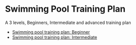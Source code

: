 # Swimming Pool Training Plan
A 3 levels, Beginners, Intermediate and advanced training plan

- [Swimming pool training plan: Beginner](beginner.md)
- [Swimming pool training plan: Intermediate](intermediate.md)
